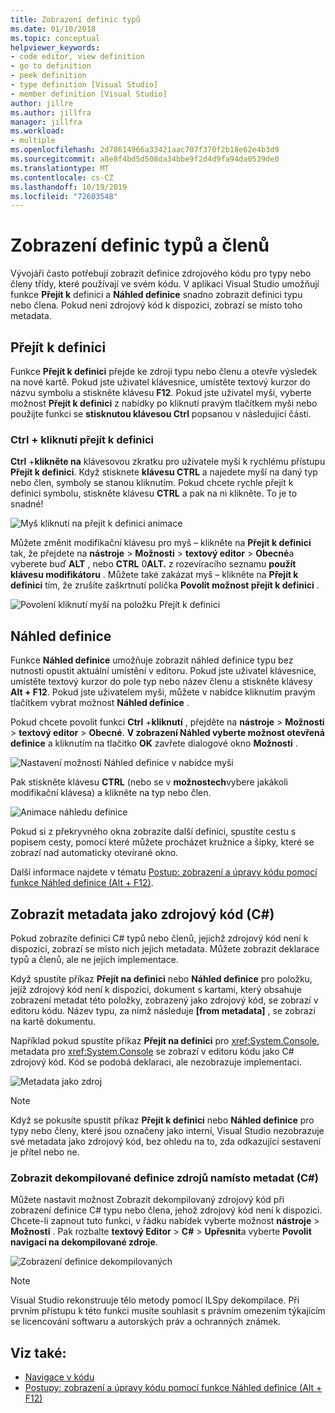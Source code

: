 ```yaml
---
title: Zobrazení definic typů
ms.date: 01/10/2018
ms.topic: conceptual
helpviewer_keywords:
- code editor, view definition
- go to definition
- peek definition
- type definition [Visual Studio]
- member definition [Visual Studio]
author: jillre
ms.author: jillfra
manager: jillfra
ms.workload:
- multiple
ms.openlocfilehash: 2d78614966a33421aac707f370f2b18e62e4b3d9
ms.sourcegitcommit: a8e8f4bd5d508da34bbe9f2d4d9fa94da0539de0
ms.translationtype: MT
ms.contentlocale: cs-CZ
ms.lasthandoff: 10/19/2019
ms.locfileid: "72603548"
---
```

# <a name="view-type-and-member-definitions"></a>Zobrazení definic typů a členů

Vývojáři často potřebují zobrazit definice zdrojového kódu pro typy nebo členy třídy, které používají ve svém kódu. V aplikaci Visual Studio umožňují funkce **Přejít k** definici a **Náhled definice** snadno zobrazit definici typu nebo člena. Pokud není zdrojový kód k dispozici, zobrazí se místo toho metadata.

## <a name="go-to-definition"></a>Přejít k definici

Funkce **Přejít k definici** přejde ke zdroji typu nebo členu a otevře výsledek na nové kartě. Pokud jste uživatel klávesnice, umístěte textový kurzor do názvu symbolu a stiskněte klávesu **F12**. Pokud jste uživatel myši, vyberte možnost **Přejít k definici** z nabídky po kliknutí pravým tlačítkem myši nebo použijte funkci se **stisknutou klávesou Ctrl** popsanou v následující části.

### <a name="ctrl-click-go-to-definition"></a>Ctrl + kliknutí přejít k definici

**Ctrl** +**klikněte na** klávesovou zkratku pro uživatele myši k rychlému přístupu **Přejít k definici**. Když stisknete **klávesu CTRL** a najedete myší na daný typ nebo člen, symboly se stanou kliknutím. Pokud chcete rychle přejít k definici symbolu, stiskněte klávesu **CTRL** a pak na ni klikněte. To je to snadné!

![Myš kliknutí na přejít k definici animace](../ide/media/click_gotodef.gif)

Můžete změnit modifikační klávesu pro myš – klikněte na **Přejít k definici** tak, že přejdete na **nástroje**  > **Možnosti**  > **textový editor**  > **Obecné**a vyberete buď **ALT** , nebo **CTRL** 0**ALT.** z rozevíracího seznamu **použít klávesu modifikátoru** . Můžete také zakázat myš – klikněte na **Přejít k definici** tím, že zrušíte zaškrtnutí políčka **Povolit možnost přejít k definici** .

![Povolení kliknutí myší na položku Přejít k definici](../ide/media/editor_options_mouse_click_gotodef.png)

## <a name="peek-definition"></a>Náhled definice

Funkce **Náhled definice** umožňuje zobrazit náhled definice typu bez nutnosti opustit aktuální umístění v editoru. Pokud jste uživatel klávesnice, umístěte textový kurzor do pole typ nebo název členu a stiskněte klávesy **Alt + F12**. Pokud jste uživatelem myši, můžete v nabídce kliknutím pravým tlačítkem vybrat možnost **Náhled definice** .

Pokud chcete povolit funkci **Ctrl** +**kliknutí** , přejděte na **nástroje**  > **Možnosti**  > **textový editor**  > **Obecné**. **V zobrazení Náhled vyberte možnost otevřená definice** a kliknutím na tlačítko **OK** zavřete dialogové okno **Možnosti** .

![Nastavení možnosti Náhled definice v nabídce myši](../ide/media/editor_options_peek_view.png)

Pak stiskněte klávesu **CTRL** (nebo se v **možnostech**vybere jakákoli modifikační klávesa) a klikněte na typ nebo člen.

![Animace náhledu definice](../ide/media/peek_definition.gif)

Pokud si z překryvného okna zobrazíte další definici, spustíte cestu s popisem cesty, pomocí které můžete procházet kružnice a šipky, které se zobrazí nad automaticky otevírané okno.

Další informace najdete v tématu [Postup: zobrazení a úpravy kódu pomocí funkce Náhled definice (Alt + F12)](how-to-view-and-edit-code-by-using-peek-definition-alt-plus-f12.md).

## <a name="view-metadata-as-source-code-c"></a>Zobrazit metadata jako zdrojový kód (C#)

Pokud zobrazíte definici C# typů nebo členů, jejichž zdrojový kód není k dispozici, zobrazí se místo nich jejich metadata. Můžete zobrazit deklarace typů a členů, ale ne jejich implementace.

Když spustíte příkaz **Přejít na definici** nebo **Náhled definice** pro položku, jejíž zdrojový kód není k dispozici, dokument s kartami, který obsahuje zobrazení metadat této položky, zobrazený jako zdrojový kód, se zobrazí v editoru kódu. Název typu, za nímž následuje **[from metadata]** , se zobrazí na kartě dokumentu.

Například pokud spustíte příkaz **Přejít na definici** pro <xref:System.Console>, metadata pro <xref:System.Console> se zobrazí v editoru kódu jako C# zdrojový kód. Kód se podobá deklaraci, ale nezobrazuje implementaci.

![Metadata jako zdroj](../ide/media/metadatasource.png)

> [!NOTE]
> Když se pokusíte spustit příkaz **Přejít k definici** nebo **Náhled definice** pro typy nebo členy, které jsou označeny jako interní, Visual Studio nezobrazuje své metadata jako zdrojový kód, bez ohledu na to, zda odkazující sestavení je přítel nebo ne.

### <a name="view-decompiled-source-definitions-instead-of-metadata-c"></a>Zobrazit dekompilované definice zdrojů namísto metadat (C#)

Můžete nastavit možnost Zobrazit dekompilovaný zdrojový kód při zobrazení definice C# typu nebo člena, jehož zdrojový kód není k dispozici. Chcete-li zapnout tuto funkci, v řádku nabídek vyberte možnost **nástroje**  > **Možnosti** . Pak rozbalte **textový Editor**  > **C#**  > **Upřesnit**a vyberte **Povolit navigaci na dekompilované zdroje**.

![Zobrazení definice dekompilovaných](media/go-to-definition-decompiled-sources.png)

> [!NOTE]
> Visual Studio rekonstruuje tělo metody pomocí ILSpy dekompilace. Při prvním přístupu k této funkci musíte souhlasit s právním omezením týkajícím se licencování softwaru a autorských práv a ochranných známek.

## <a name="see-also"></a>Viz také:

- [Navigace v kódu](../ide/navigating-code.md)
- [Postupy: zobrazení a úpravy kódu pomocí funkce Náhled definice (Alt + F12)](how-to-view-and-edit-code-by-using-peek-definition-alt-plus-f12.md)
